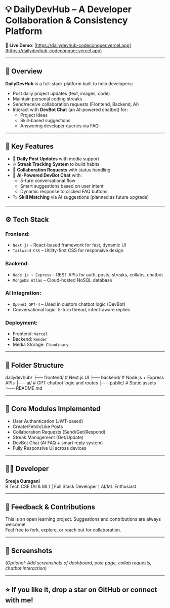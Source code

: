 # 💡 DailyDevHub – A Developer Collaboration & Consistency Platform

🚀 **Live Demo**: [https://dailydevhub-codeconquer.vercel.app](https://dailydevhub-codeconquer.vercel.app)

---

## 📌 Overview

**DailyDevHub** is a full-stack platform built to help developers:
- Post daily project updates (text, images, code)
- Maintain personal coding streaks
- Send/receive collaboration requests (Frontend, Backend, AI) 
- Interact with **DevBot Chat** (an AI-powered chatbot) for:
  - Project ideas
  - Skill-based suggestions
  - Answering developer queries via FAQ

---

## 🧠 Key Features

- 📝 **Daily Post Updates** with media support
- 🔥 **Streak Tracking System** to build habits
- 🤝 **Collaboration Requests** with status handling
- 🤖 **AI-Powered DevBot Chat** with:
  - 5-turn conversational flow
  - Smart suggestions based on user intent
  - Dynamic response to clicked FAQ buttons
- 🏷️ **Skill Matching** via AI suggestions (planned as future upgrade)

---

## ⚙️ Tech Stack

### Frontend:
- `Next.js` – React-based framework for fast, dynamic UI
- `Tailwind CSS` – Utility-first CSS for responsive design

### Backend:
- `Node.js + Express` – REST APIs for auth, posts, streaks, collabs, chatbot
- `MongoDB Atlas` – Cloud-hosted NoSQL database

### AI Integration:
- `OpenAI GPT-4` – Used in custom chatbot logic (DevBot)
- Conversational logic: 5-turn thread, intent-aware replies

### Deployment:
- Frontend: `Vercel`
- Backend: `Render`
- Media Storage: `Cloudinary`

---

## 📂 Folder Structure

dailydevhub/
├── frontend/ # Next.js UI
├── backend/ # Node.js + Express APIs
├── ai/ # GPT chatbot logic and routes
├── public/ # Static assets
└── README.md


---

## 🧪 Core Modules Implemented

- User Authentication (JWT-based)
- Create/Fetch/Like Posts
- Collaboration Requests (Send/Get/Respond)
- Streak Management (Get/Update)
- DevBot Chat (AI FAQ + smart reply system)
- Fully Responsive UI across devices

---

## 🧑‍💻 Developer

**Sreeja Ouragani**  
B.Tech CSE (AI & ML) | Full Stack Developer | AI/ML Enthusiast  


---

## 📢 Feedback & Contributions

This is an open learning project. Suggestions and contributions are always welcome!  
Feel free to fork, explore, or reach out for collaboration.

---

## 📸 Screenshots

*(Optional: Add screenshots of dashboard, post page, collab requests, chatbot interaction)*

---

## ⭐ If you like it, drop a star on GitHub or connect with me!

